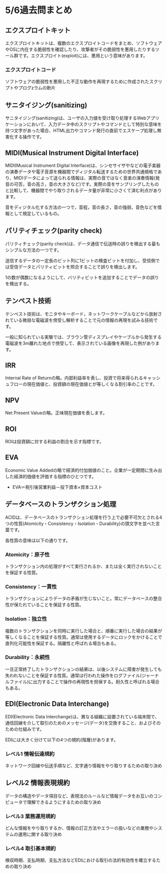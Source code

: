 # 5/6過去問まとめ

## エクスプロイトキット

エクスプロイトキットは、複数のエクスプロイトコードをまとめ、ソフトウェアやOSに内在する脆弱性を確認したり、攻撃者がその脆弱性を悪用したりするツール群です。エクスプロイト(exploit)には、悪用という意味があります。

### エクスプロイトコード

ソフトウェアの脆弱性を悪用した不正な動作を再現するために作成されたスクリプトやプログzラムの断片


## サニタイジング(sanitizing)

サニタイジング(sanitizing)は、ユーザの入力値を受け取り処理するWebアプリケーションにおいて、入力データ中のスクリプトやコマンドとして特別な意味を持つ文字があった場合、HTML出力やコマンド発行の直前でエスケープ処理し無害化する操作です。

## MIDI(Musical Instrument Digital Interface)

MIDI(Musical Instrument Digital Interface)は、シンセサイザやなどの電子楽器の演奏データや電子音源を機器間でディジタル転送するための世界共通規格であり、MIDIデータによって送られる情報は、実際の音ではなく音楽の演奏情報(発音の可否，音の高さ，音の大きさなど)です。実際の音をサンプリングしたものと比較して、機器間でやり取りされるデータ量が非常に小さくて済む利点があります。

音をディジタル化する方法の一つで，音程，音の長さ，音の強弱，音色などを情報として規定しているもの。

## パリティチェック(parity check)

パリティチェック(parity check)は、データ通信で伝送時の誤りを検出する最もシンプルな方法の一つです。

送信するデータの一定長のビット列に1ビットの検査ビットを付加し、受信側では受信データとパリティビットを照合することで誤りを検出します。

1の数が偶数になるようにして、バリティビットを追加することでデータの誤りを検出する。

## テンペスト技術

テンペスト技術は、モニタやキーボード，ネットワークケーブルなどから放射されている微弱な電磁波を傍受し解析することで元の情報の再現を試みる技術です。

一般に知られている実験では、ブラウン管ディスプレイやケーブルから発生する電磁波を3m離れた地点で傍受して、表示されている画像を再現した例があります。

## IRR

Internal Rate of Returnの略。内部利益率を表し、投資で将来得られるキャッシュフローの現在価値と、投資額の現在価値とが等しくなる割引率のことです。

## NPV

Net Present Valueの略。正味現在価値を表します。

## ROI

ROIは投資額に対する利益の割合を示す指標です。

## EVA

Economic Value Addedの略で経済的付加価値のこと。企業が一定期間に生み出した経済的価値を評価する指標のひとつです。

- EVA＝税引後営業利益－投下資本×資本コスト

## データベースのトランザクション処理

ACIDは、データベースのトランザクション処理を行う上で必要不可欠とされる4つの性質(Atomicity・Consistency・Isolation・Durability)の頭文字を並べた言葉です。

各性質の意味は以下の通りです。

### Atomicity：原子性

トランザクション内の処理がすべて実行されるか、または全く実行されないことを保証する性質。

### Consistency：一貫性

トランザクションによりデータの矛盾が生じないこと。常にデータベースの整合性が保たれていることを保証する性質。

### Isolation：独立性

複数のトランザクションを同時に実行した場合と、順番に実行した場合の結果が等しくなることを保証する性質。通常は使用するデータにロックをかけることで直列化可能性を保証する。隔離性と呼ばれる場合もある。

### Durability：永続性

一旦正常終了したトランザクションの結果は、以後システムに障害が発生しても失われないことを保証する性質。通常は行われた操作をログファイル(ジャーナルファイル)に出力することで操作の再現性を担保する。耐久性と呼ばれる場合もある。

## EDI(Electronic Data Interchange)

EDI(Electronic Data Interchange)は、異なる組織に設置されている端末間で、通信回線を介して取引のためのメッセージ(データ)を交換すること、およびそのための仕組みです。

EDIには大きく分けて以下の4つの規約(階層)があります。

### レベル1 情報伝達規約

ネットワーク回線や伝送手順など、文字通り情報をやり取りするための取り決め

## レベル2 情報表現規約

データの構造やデータ項目など、表現法のルールなど情報データをお互いのコンピュータで理解できるようにするための取り決め
### レベル3 業務運用規約

どんな情報をやり取りするか、情報の訂正方法やエラーの扱いなどの業務やシステムの運用に関する取り決め

### レベル4 取引基本規約

検収時期、支払時期、支払方法などEDIにおける取引の法的有効性を確立するための取り決め

